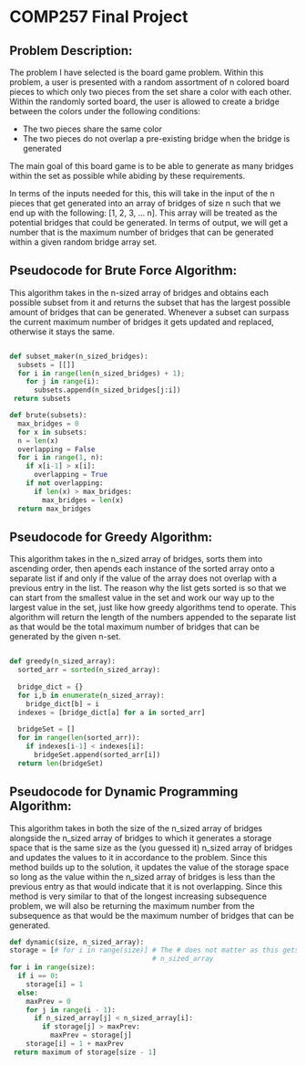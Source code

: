 # COMP257 Final Project

## Problem Description:

The problem I have selected is the board game problem. Within this problem, a user is presented with a random assortment of n colored board pieces to which only two pieces from the set share a color with each other. Within the randomly sorted board, the user is allowed to create a bridge between the colors under the following conditions:

- The two pieces share the same color
- The two pieces do not overlap a pre-existing bridge when the bridge is generated

The main goal of this board game is to be able to generate as many bridges within the set as possible while abiding by these requirements. 

In terms of the inputs needed for this, this will take in the input of the n pieces that get generated into an array of bridges of size n such that we end up with the following: [1, 2, 3, ... n]. This array will be treated as the potential bridges that could be generated. In terms of output, we will get a number that is the maximum number of bridges that can be generated within a given random bridge array set.

## Pseudocode for Brute Force Algorithm:
This algorithm takes in the n-sized array of bridges and obtains each possible subset from it and returns the subset that has the largest possible amount of bridges that can be generated. Whenever a subset can surpass the current maximum number of bridges it gets updated and replaced, otherwise it stays the same.
```python

def subset_maker(n_sized_bridges):
  subsets = [[]]
  for i in range(len(n_sized_bridges) + 1);
    for j in range(i):
      subsets.append(n_sized_bridges[j:i])
 return subsets

def brute(subsets):
  max_bridges = 0
  for x in subsets:
  n = len(x)
  overlapping = False
  for i in range(1, n):
    if x[i-1] > x[i]:
      overlapping = True
    if not overlapping:
      if len(x) > max_bridges:
        max_bridges = len(x)
  return max_bridges
  ```
  
## Pseudocode for Greedy Algorithm:
This algorithm takes in the n_sized array of bridges, sorts them into ascending order, then apends each instance of the sorted array onto a separate list if and only if the value of the array does not overlap with a previous entry in the list. The reason why the list gets sorted is so that we can start from the smallest value in the set and work our way up to the largest value in the set, just like how greedy algorithms tend to operate. This algorithm will return the length of the numbers appended to the separate list as that would be the total maximum number of bridges that can be generated by the given n-set. 
```python

def greedy(n_sized_array):
  sorted_arr = sorted(n_sized_array):
  
  bridge_dict = {}
  for i,b in enumerate(n_sized_array):
    bridge_dict[b] = i
  indexes = [bridge_dict[a] for a in sorted_arr]
  
  bridgeSet = []
  for in range(len(sorted_arr)):
    if indexes[i-1] < indexes[i]:
      bridgeSet.append(sorted_arr[i])
  return len(bridgeSet)
```

## Pseudocode for Dynamic Programming Algorithm:
This algorithm takes in both the size of the n_sized array of bridges alongside the n_sized array of bridges to which it generates a storage space that is the same size as the (you guessed it) n_sized array of bridges and updates the values to it in accordance to the problem. Since this method builds up to the solution, it updates the value of the storage space so long as the value within the n_sized array of bridges is less than the previous entry as that would indicate that it is not overlapping. Since this method is very similar to that of the longest increasing subsequence problem, we will also be returning the maximum number from the subsequence as that would be the maximum number of bridges that can be generated.
```python
def dynamic(size, n_sized_array):
storage = [# for i in range(size)] # The # does not matter as this gets updated for each n element in 
                                   # n_sized_array
for i in range(size):
  if i == 0:
    storage[i] = 1
  else:
    maxPrev = 0
    for j in range(i - 1):
      if n_sized_array[j] < n_sized_array[i]:
        if storage[j] > maxPrev:
          maxPrev = storage[j]
    storage[i] = 1 + maxPrev
 return maximum of storage[size - 1]
```
